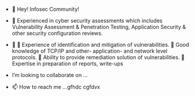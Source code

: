 - 👋 Hey! Infosec Community!
- 💞️ Experienced in cyber security assessments which includes Vulnerability Assessment & Penetration Testing, Application Security & other security configuration reviews.
- 🌱 	Experience of identification and mitigation of vulnerabilities.
	Good knowledge of TCP/IP and other- application- and network level protocols.
	Ability to provide remediation solution of vulnerabilities.
	Expertise in preparation of reports, write-ups

-  I’m looking to collaborate on ...
- 📫 How to reach me ...gfhdc cgfdvx

<!---
LavanKumarUdutha/LavanKumarUdutha is a ✨ special ✨ repository because its `README.md` (this file) appears on your GitHub profile.
You can click the Preview link to take a look at your changes.
--->
